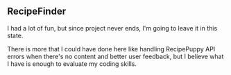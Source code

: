 ## RecipeFinder

I had a lot of fun, but since project never ends, I'm going to leave it in this state.

There is more that I could have done here like handling RecipePuppy API errors when there's no content and better user feedback, but I believe what I have is enough to evaluate my coding skills.

